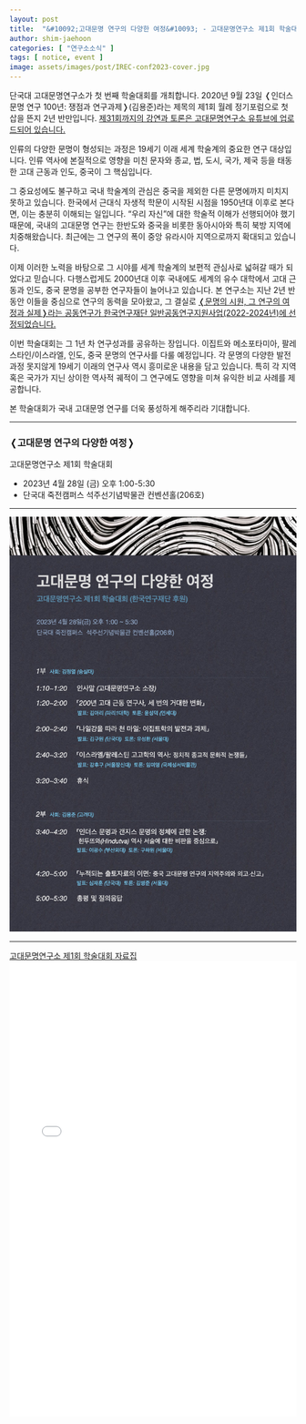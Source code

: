 ```yaml
---
layout: post
title:  "&#10092;고대문명 연구의 다양한 여정&#10093; - 고대문명연구소 제1회 학술대회"
author: shim-jaehoon
categories: [ "연구소소식" ] 
tags: [ notice, event ] 
image: assets/images/post/IREC-conf2023-cover.jpg
---
```


단국대 고대문명연구소가 첫 번째 학술대회를 개최합니다. 2020년 9월 23일 &#10092;인더스 문명 연구 100년: 쟁점과 연구과제&#10093;(김용준)라는 제목의 제1회 월례 정기포럼으로 첫 삽을 뜬지 2년 반만입니다. [제31회까지의 강연과 토론은 고대문명연구소 유튜브에 업로드되어 있습니다.](https://www.youtube.com/@-irecstudy-5013/playlists) 

인류의 다양한 문명이 형성되는 과정은 19세기 이래 세계 학술계의 중요한 연구 대상입니다. 인류 역사에 본질적으로 영향을 미친 문자와 종교, 법, 도시, 국가, 제국 등을 태동한 고대 근동과 인도, 중국이 그 핵심입니다. 

그 중요성에도 불구하고 국내 학술계의 관심은 중국을 제외한 다른 문명에까지 미치지 못하고 있습니다. 한국에서 근대식 자생적 학문이 시작된 시점을 1950년대 이후로 본다면, 이는 충분히 이해되는 일입니다. “우리 자신”에 대한 학술적 이해가 선행되어야 했기 때문에, 국내의 고대문명 연구는 한반도와 중국을 비롯한 동아시아와 특히 북방 지역에 치중해왔습니다. 최근에는 그 연구의 폭이 중앙 유라시아 지역으로까지 확대되고 있습니다.

이제 이러한 노력을 바탕으로 그 시야를 세계 학술계의 보편적 관심사로 넓혀갈 때가 되었다고 믿습니다. 다행스럽게도 2000년대 이후 국내에도 세계의 유수 대학에서 고대 근동과 인도, 중국 문명을 공부한 연구자들이 늘어나고 있습니다. 본 연구소는 지난 2년 반 동안 이들을 중심으로 연구의 동력을 모아왔고, 그 결실로 [&#10092;문명의 시원, 그 연구의 여정과 실제&#10093;라는 공동연구가 한국연구재단 일반공동연구지원사업(2022-2024년)에 선정되었습니다.](https://irec.study/nrf-project/)

이번 학술대회는 그 1년 차 연구성과를 공유하는 장입니다. 이집트와 메소포타미아, 팔레스타인/이스라엘, 인도, 중국 문명의 연구사를 다룰 예정입니다. 각 문명의 다양한 발전 과정 못지않게 19세기 이래의 연구사 역시 흥미로운 내용을 담고 있습니다. 특히 각 지역 혹은 국가가 지닌 상이한 역사적 궤적이 그 연구에도 영향을 미쳐 유익한 비교 사례를 제공합니다. 

본 학술대회가 국내 고대문명 연구를 더욱 풍성하게 해주리라 기대합니다.

----

### &#10092;고대문명 연구의 다양한 여정&#10093;
고대문명연구소 제1회 학술대회

- 2023년 4월 28일 (금) 오후 1:00-5:30
- 단국대 죽전캠퍼스 석주선기념박물관 컨벤션홀(206호)


----

![](/assets/images/post/IREC-conf2023-poster02.jpg)



----

<span class="muted"><a href="/assets/files/IREC-conf2023-proceedings.pdf" target="_blank">고대문명연구소 제1회 학술대회 자료집</a></span>
<br>
<object data="/assets/files/IREC-conf2023-proceedings.pdf" width="100%" height="800px" type='application/pdf'>
    <embed src="/assets/files/IREC-conf2023-proceedings.pdf" width="100%" height="800px" type='application/pdf'/>
</object>

<br><br>
